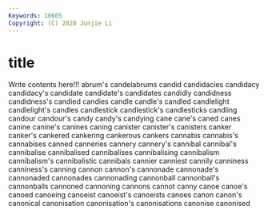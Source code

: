 ```yaml
---
Keywords: 10605
Copyright: (C) 2020 Junjie Li
---
```


# title

Write contents here!!!
abrum's
candelabrums 
candid 
candidacies 
candidacy 
candidacy's 
candidate 
candidate's 
candidates 
candidly 
candidness
candidness's 
candied 
candies 
candle 
candle's 
candled 
candlelight 
candlelight's 
candles 
candlestick
candlestick's 
candlesticks 
candling 
candour 
candour's 
candy 
candy's 
candying 
cane 
cane's
caned 
canes 
canine 
canine's 
canines 
caning 
canister 
canister's 
canisters 
canker
canker's 
cankered 
cankering 
cankerous 
cankers 
cannabis 
cannabis's 
cannabises 
canned 
canneries
cannery 
cannery's 
cannibal 
cannibal's 
cannibalise 
cannibalised 
cannibalises 
cannibalising 
cannibalism 
cannibalism's
cannibalistic 
cannibals 
cannier 
canniest 
cannily 
canniness 
canniness's 
canning 
cannon 
cannon's
cannonade 
cannonade's 
cannonaded 
cannonades 
cannonading 
cannonball 
cannonball's 
cannonballs 
cannoned 
cannoning
cannons 
cannot 
canny 
canoe 
canoe's 
canoed 
canoeing 
canoeist 
canoeist's 
canoeists
canoes 
canon 
canon's 
canonical 
canonisation 
canonisation's 
canonisations 
canonise 
canonised 
